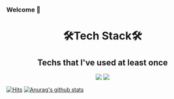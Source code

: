 ### Welcome 👋

<!--
**ArtSwing/ArtSwing** is a ✨ _special_ ✨ repository because its `README.md` (this file) appears on your GitHub profile.

Here are some ideas to get you started:

- 🔭 I’m currently working on ...
- 🌱 I’m currently learning ...
- 👯 I’m looking to collaborate on ...
- 🤔 I’m looking for help with ...
- 💬 Ask me about ...
- 📫 How to reach me: ...
- 😄 Pronouns: ...
- ⚡ Fun fact: ...
-->


<h1 align="center">🛠Tech Stack🛠</h1>
<h2 align="center">Techs that I've used at least once</h2>
  <div align=center>	
  <img src="https://img.shields.io/badge/Javascript-F7DF1E?style=flat-square&logo=Javascript&logoColor=black"/></a>
  <img src="https://img.shields.io/badge/Java-007396?style=flat-square&logo=Java&logoColor=white"/></a>
	
  </div>
  
  
  
  
 [![Hits](https://hits.seeyoufarm.com/api/count/incr/badge.svg?url=https%3A%2F%2Fgithub.com%2Fzzsza)](https://hits.seeyoufarm.com) 
 [![Anurag's github stats](https://github-readme-stats.vercel.app/api?username=ArtSwing)](https://github.com/anuraghazra/github-readme-stats)
